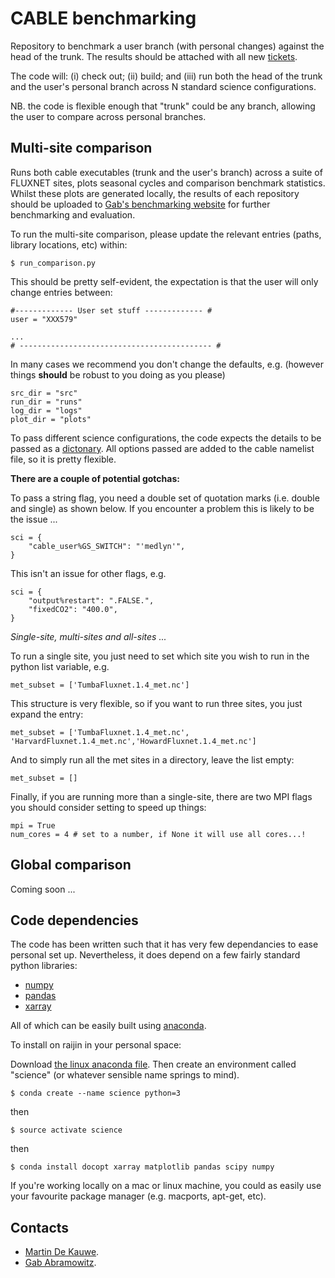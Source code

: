 # CABLE benchmarking

Repository to benchmark a user branch (with personal changes) against the head of the trunk. The results should be attached with all new [tickets](https://trac.nci.org.au/trac/cable/report/1).

The code will: (i) check out; (ii) build; and (iii) run both the head of the trunk and the user's personal branch across N standard science configurations.

NB. the code is flexible enough that "trunk" could be any branch, allowing the user to compare across personal branches.

## Multi-site comparison

Runs both cable executables (trunk and the user's branch) across a suite of FLUXNET sites, plots seasonal cycles and comparison benchmark statistics. Whilst these plots are generated locally, the results of each repository should be uploaded to
[Gab's benchmarking website](https://modelevaluation.org/) for further benchmarking and evaluation.

To run the multi-site comparison, please update the relevant entries (paths, library locations, etc) within:

    $ run_comparison.py

This should be pretty self-evident, the expectation is that the user will only change entries between:

    #------------- User set stuff ------------- #
    user = "XXX579"

    ...
    # ------------------------------------------- #

In many cases we recommend you don't change the defaults, e.g. (however things **should** be robust to you doing as you please)

    src_dir = "src"
    run_dir = "runs"
    log_dir = "logs"
    plot_dir = "plots"

To pass different science configurations, the code expects the details to be passed as a [dictonary](https://docs.python.org/2/tutorial/datastructures.html#dictionaries). All options passed are added to the cable namelist file, so it is pretty flexible.

**There are a couple of potential gotchas:**

To pass a string flag, you need a double set of quotation marks (i.e. double and single) as shown below. If you encounter a problem this is likely to be the issue ...

    sci = {
        "cable_user%GS_SWITCH": "'medlyn'",
    }

This isn't an issue for other flags, e.g.

    sci = {
        "output%restart": ".FALSE.",
        "fixedCO2": "400.0",
    }

*Single-site, multi-sites and all-sites ...*

To run a single site, you just need to set which site you wish to run in the python list variable, e.g.

    met_subset = ['TumbaFluxnet.1.4_met.nc']

This structure is very flexible, so if you want to run three sites, you just expand the entry:

    met_subset = ['TumbaFluxnet.1.4_met.nc', 'HarvardFluxnet.1.4_met.nc','HowardFluxnet.1.4_met.nc']

And to simply run all the met sites in a directory, leave the list empty:

    met_subset = []

Finally, if you are running more than a single-site, there are two MPI flags you should consider setting to speed up things:

    mpi = True
    num_cores = 4 # set to a number, if None it will use all cores...!



## Global comparison

Coming soon ...


## Code dependencies

The code has been written such that it has very few dependancies to ease personal set up. Nevertheless, it does depend on a few fairly standard python libraries:

* [numpy](http://numpy.scipy.org/)
* [pandas](https://pandas.pydata.org/)
* [xarray](http://xarray.pydata.org/en/stable/)

All of which can be easily built using [anaconda](https://www.anaconda.com/distribution/).

To install on raijin in your personal space:

Download [the linux anaconda file](https://www.anaconda.com/download/#linux). Then create an environment called "science" (or whatever sensible name springs to mind).

    $ conda create --name science python=3

then

    $ source activate science

then

    $ conda install docopt xarray matplotlib pandas scipy numpy

If you're working locally on a mac or linux machine, you could as easily use your favourite package manager (e.g. macports, apt-get, etc).

## Contacts
* [Martin De Kauwe](http://mdekauwe.github.io/).
* [Gab Abramowitz](http://web.science.unsw.edu.au/~gabrielabramowitz/UNSW_homepage/Gab_Abramowitz_home_page.html).
